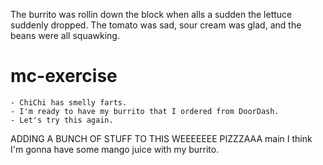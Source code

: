 


The burrito was rollin down the block when alls a sudden the lettuce suddenly dropped. The tomato was sad, sour cream was glad, and the beans were all squawking.

# mc-exercise
    - ChiChi has smelly farts.
    - I'm ready to have my burrito that I ordered from DoorDash.
    - Let's try this again.



ADDING A BUNCH OF STUFF TO THIS WEEEEEEE PIZZZAAA
main
I think I'm gonna have some mango juice with my burrito.
